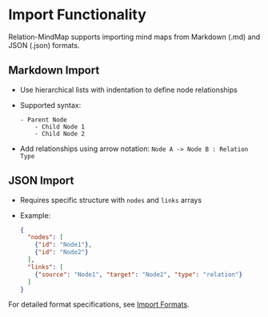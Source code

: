 # Import Functionality

Relation-MindMap supports importing mind maps from Markdown (.md) and JSON (.json) formats.

## Markdown Import

- Use hierarchical lists with indentation to define node relationships
- Supported syntax:

  ```
  - Parent Node
      - Child Node 1
      - Child Node 2
  ```

- Add relationships using arrow notation: `Node A -> Node B : Relation Type`

## JSON Import

- Requires specific structure with `nodes` and `links` arrays
- Example:

  ```json
  {
    "nodes": [
      {"id": "Node1"},
      {"id": "Node2"}
    ],
    "links": [
      {"source": "Node1", "target": "Node2", "type": "relation"}
    ]
  }
  ```

For detailed format specifications, see [Import Formats](Importformate.md).
